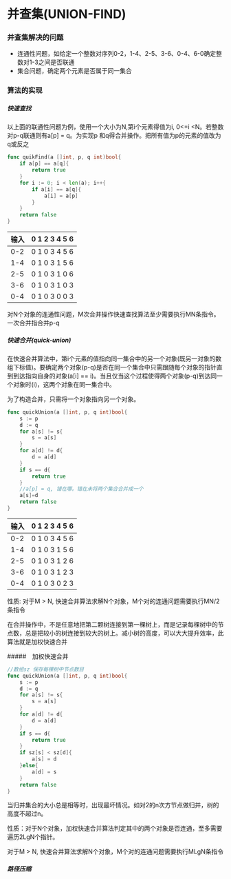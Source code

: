 # 并查集(UNION-FIND)

### 并查集解决的问题

* 连通性问题，如给定一个整数对序列0-2，1-4、2-5、3-6、0-4、6-0确定整数对1-3之间是否联通
* 集合问题，确定两个元素是否属于同一集合

### 算法的实现

##### 快速查找

以上面的联通性问题为例，使用一个大小为N,第i个元素得值为i, 0<=i <N。若整数对p-q联通则有a[p] = q。为实现p 和q得合并操作。把所有值为p的元素的值改为q或反之

~~~go
func quikFind(a []int, p, q int)bool{
    if a[p] == a[q]{
        return true
    }
    for i := 0; i < len(a); i++{
        if a[i] == a[q]{
            a[i] = a[p]
        }
    }
    return false
}
~~~


| 输入 | 0 1 2 3 4 5 6 |
| ---- | ------------- |
| 0-2  | 0 1 0 3 4 5 6 |
| 1-4  | 0 1 0 3 1 5 6 |
| 2-5  | 0 1 0 3 1 0 6 |
| 3-6  | 0 1 0 3 1 0 3 |
| 0-4  | 0 1 0 3 0 0 3 |


对N个对象的连通性问题，M次合并操作快速查找算法至少需要执行MN条指令。一次合并指合并p-q

##### 快速合并(quick-union)

在快速合并算法中，第i个元素的值指向同一集合中的另一个对象(既另一对象的数组下标值)。要确定两个对象(p-q)是否在同一个集合中只需跟随每个对象的指针直到到达指向自身的对象(a[i] == i)。当且仅当这个过程使得两个对象(p-q)到达同一个对象时(i)，这两个对象在同一集合中。

为了构造合并，只需将一个对象指向另一个对象。

~~~go
func quickUnion(a []int, p, q int)bool{
    s := p
    d := q
    for a[s] != s{
        s = a[s]
    }
    for a[d] != d{
        d = a[d]
    }
    if s == d{
        return true
    }
    //a[p] = q, 错在哪。错在未将两个集合合并成一个
    a[s]=d
    return false
}
~~~



| 输入 | 0 1 2 3 4 5 6 |
| ---- | ------------- |
| 0-2  | 0 1 0 3 4 5 6 |
| 1-4  | 0 1 0 3 1 5 6 |
| 2-5  | 0 1 0 3 1 2 6 |
| 3-6  | 0 1 0 3 1 2 3 |
| 0-4  | 0 1 0 3 0 2 3 |

性质: 对于M > N, 快速合并算法求解N个对象，M个对的连通问题需要执行MN/2条指令

在合并操作中，不是任意地把第二颗树连接到第一棵树上，而是记录每棵树中的节点数，总是把较小的树连接到较大的树上。减小树的高度，可以大大提升效率，此算法就是加权快速合并

#####　加权快速合并



~~~go
//数组sz 保存每棵树中节点数目
func quickUnion(a []int, p, q int)bool{
    s := p
    d := q
    for a[s] != s{
        s = a[s]
    }
    for a[d] != d{
        d = a[d]
    }
    if s == d{
        return true
    }
    if sz[s] < sz[d]{
        a[s] = d
    }else{
        a[d] = s
    }
    return false
}

~~~



当归并集合的大小总是相等时，出现最坏情况。如对2的n次方节点做归并，树的高度不超过n。

性质：对于N个对象，加权快速合并算法判定其中的两个对象是否连通，至多需要遍历2LgN个指针。

对于M > N, 快速合并算法求解N个对象，M个对的连通问题需要执行MLgN条指令

##### 路径压缩
